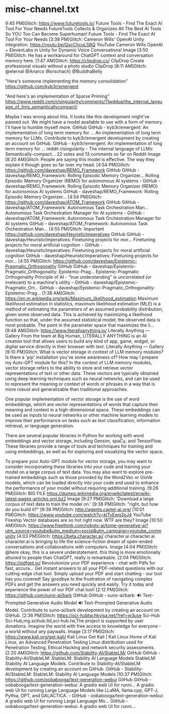 
# misc-channel.txt
9:45 PM]Glitch: https://www.futuretools.io/
Future Tools - Find The Exact AI Tool For Your Needs
FutureTools Collects & Organizes All The Best AI Tools So YOU Too Can Become Superhuman!
Future Tools - Find The Exact AI Tool For Your Needs
[3:38 PM]Glitch: Cameron Wills' OpenAI Unity integration.
https://youtu.be/QscChcuLSBQ
YouTube
Cameron Wills
OpenAI + ElevenLabs in Unity for Dynamic Voice Conversations!
Image
[3:50 PM]Glitch: He has a workaround for ChatGPT context and conversation memory here.
[1:47 AM]Glitch: https://clipdrop.co/
ClipDrop
Create professional visuals without a photo studio
ClipDrop
[8:11 AM]Glitch: @eternal @Anarco (Rorschach) @BuddhaBelly

"Here's someone implementing the memory consolidation"
https://github.com/kyb3r/emergent

"And here's an implementation of Sparse Priming"
https://www.reddit.com/r/singularity/comments/11wddua/the_internal_language_of_llms_semanticallycompact/

Maybe I was wrong about this. It looks like this development might've panned out. We might have a model available to use with a form of memory. I'll have to humble myself more.
GitHub
GitHub - kyb3r/emergent: An implementation of long term memory for ...
An implementation of long term memory for LLMs. Contribute to kyb3r/emergent development by creating an account on GitHub.
GitHub - kyb3r/emergent: An implementation of long term memory for ...
reddit
r/singularity - The internal language of LLMs: Semantically-compact...
22 votes and 13 comments so far on Reddit
Image
[8:20 AM]Glitch: People are saying this model is effective. The way they explain it though goes so far over my head.
[4:54 PM]Glitch: https://github.com/daveshap/REMO_Framework
GitHub
GitHub - daveshap/REMO_Framework: Rolling Episodic Memory Organizer...
Rolling Episodic Memory Organizer (REMO) for autonomous AI systems - GitHub - daveshap/REMO_Framework: Rolling Episodic Memory Organizer (REMO) for autonomous AI systems
GitHub - daveshap/REMO_Framework: Rolling Episodic Memory Organizer...
[4:54 PM]Glitch: https://github.com/daveshap/ATOM_Framework
GitHub
GitHub - daveshap/ATOM_Framework: Autonomous Task Orchestration Man...
Autonomous Task Orchestration Manager for AI systems - GitHub - daveshap/ATOM_Framework: Autonomous Task Orchestration Manager for AI systems
GitHub - daveshap/ATOM_Framework: Autonomous Task Orchestration Man...
[4:55 PM]Glitch: Important
https://github.com/daveshap/HeuristicImperatives
GitHub
GitHub - daveshap/HeuristicImperatives: Finetuning projects for mor...
Finetuning projects for moral artificial cognition - GitHub - daveshap/HeuristicImperatives: Finetuning projects for moral artificial cognition
GitHub - daveshap/HeuristicImperatives: Finetuning projects for mor...
[4:55 PM]Glitch: https://github.com/daveshap/Epistemic-Pragmatic_Orthogonality
GitHub
GitHub - daveshap/Epistemic-Pragmatic_Orthogonality: Epistemic-Prag...
Epistemic-Pragmatic Orthogonality Principle of AI - &quot;true understanding&quot; is uncorrelated (or irrelevant) to a machine&#39;s utility - GitHub - daveshap/Epistemic-Pragmatic_Ort...
GitHub - daveshap/Epistemic-Pragmatic_Orthogonality: Epistemic-Prag...
[1:38 AM]Glitch: https://en.m.wikipedia.org/wiki/Maximum_likelihood_estimation
Maximum likelihood estimation
In statistics, maximum likelihood estimation (MLE) is a method of estimating the parameters of an assumed probability distribution, given some observed data. This is achieved by maximizing a likelihood function so that, under the assumed statistical model, the observed data is most probable. The point in the parameter space that maximizes the li...
[9:48 AM]Glitch: https://www.literallyanything.io/
Literally Anything — Gallery
From the team at Big Human, LITERALLY ANYTHING is an AI creation tool that allows users to build any kind of app, game, widget, or digital service directly in their browser with text.
Literally Anything — Gallery
[9:10 PM]Glitch: What is vector storage in context of LLM memory modules? Is there a 'pip' installation you've some awareness of? How may I prepare my Auto-GPT module for this?
In the context of LLM memory modules, vector storage refers to the ability to store and retrieve vector representations of text or other data. These vectors are typically obtained using deep learning techniques such as neural networks, and can be used to represent the meaning or context of words or phrases in a way that is more robust and generalizable than traditional approaches.

One popular implementation of vector storage is the use of word embeddings, which are vector representations of words that capture their meaning and context in a high-dimensional space. These embeddings can be used as inputs to neural networks or other machine learning models to improve their performance on tasks such as text classification, information retrieval, or language generation.

There are several popular libraries in Python for working with word embeddings and vector storage, including Gensim, spaCy, and TensorFlow. These libraries provide a range of tools and techniques for training and using embeddings, as well as for exploring and visualizing the vector space.

To prepare your Auto-GPT module for vector storage, you may want to consider incorporating these libraries into your code and training your model on a large corpus of text data. You may also want to explore pre-trained embeddings such as those provided by the Word2Vec or GloVe models, which can be loaded directly into your code and used to enhance the performance of your model without requiring additional training.
[9:26 PM]Glitch: BIG FILE https://dumps.wikimedia.org/enwiki/latest/enwiki-latest-pages-articles.xml.bz2
Image
[9:27 PM]Glitch: 'Download a large corpus of text data to train the model on.'
[9:38 PM]Glitch: "right, but how do you build it?"
[9:38 PM]Glitch: http://agents.camel-ai.org/
[10:01 PM]Glitch: https://www.youtube.com/watch?v=klTvEwg3oJ4
YouTube
Fireship
Vector databases are so hot right now. WTF are they?
Image
[10:50 AM]Glitch: https://www.freethink.com/robots-ai/tome-generative-ai?utm_source=youtube&utm_medium=social&utm_campaign=youtube_community
[4:03 PM]Glitch: https://beta.character.ai/
character.ai
character.ai
character.ai is bringing to life the science-fiction dream of open-ended conversations and collaborations with computers.
Image
[4:04 PM]Glitch: @here okay, this is a severe understatement. this thing is more emotionally attuned to people than ChatGPT, really is remarkable.
[2:04 PM]Glitch: https://pdfgpt.io/
Revolutionize your PDF experience - chat with Pdfs for fast, accura...
Get instant answers to all your PDF-related questions with our cutting-edge chat tool. Simply upload your PDF and start chatting - our tool has you covered! Say goodbye to the frustration of navigating complex PDFs and get the answers you need quickly and easily. Try it today and experience the power of our PDF chat tool!
[2:12 PM]Glitch: https://github.com/suno-ai/bark
GitHub
GitHub - suno-ai/bark: 🔊 Text-Prompted Generative Audio Model
🔊 Text-Prompted Generative Audio Model. Contribute to suno-ai/bark development by creating an account on GitHub.
[2:36 PM]Glitch: https://sci-hubtw.hkvisa.net/?ref=w3use
Sci-Hub
Sci-Hub,mg.scihub.ltd,sci-hub.tw,The project is supported by user donations. Imagine the world with free access to knowledge for everyone ‐ a world without any paywalls.
Image
[3:17 PM]Glitch: https://www.kali.org/get-kali/
Kali Linux
Get Kali | Kali Linux
Home of Kali Linux, an Advanced Penetration Testing Linux distribution used for Penetration Testing, Ethical Hacking and network security assessments.
[2:20 AM]Glitch: https://github.com/Stability-AI/StableLM/
GitHub
GitHub - Stability-AI/StableLM: StableLM: Stability AI Language Models
StableLM: Stability AI Language Models. Contribute to Stability-AI/StableLM development by creating an account on GitHub.
GitHub - Stability-AI/StableLM: StableLM: Stability AI Language Models
[10:37 PM]Glitch: https://github.com/oobabooga/text-generation-webui
GitHub
GitHub - oobabooga/text-generation-webui: A gradio web UI for runni...
A gradio web UI for running Large Language Models like LLaMA, llama.cpp, GPT-J, Pythia, OPT, and GALACTICA. - GitHub - oobabooga/text-generation-webui: A gradio web UI for running Large Language Mo...
GitHub - oobabooga/text-generation-webui: A gradio web UI for runni...
